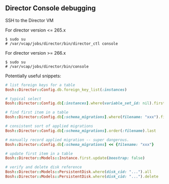 ## Director Console debugging

SSH to the Director VM

For director version <= 265.x
```
$ sudo su
# /var/vcap/jobs/director/bin/director_ctl console 
```

For director version >= 266.x
```
$ sudo su
# /var/vcap/jobs/director/bin/console
```

Potentially useful snippets:

```ruby
# list foreign keys for a table
Bosh::Director::Config.db.foreign_key_list(:instances)

# typical select
Bosh::Director::Config.db[:instances].where(variable_set_id: nil).first

# find first item in a table
Bosh::Director::Config.db[:schema_migrations].where(filename: "xxx").first

# consistent sort of applied migrations
Bosh::Director::Config.db[:schema_migrations].order(:filename).last

# manually record applied migration -- super dangerous.
Bosh::Director::Config.db[:schema_migrations] << {filename: "xxx"}

# update first item in a table
Bosh::Director::Models::Instance.first.update(boostrap: false)

# verify and delete disk reference
Bosh::Director::Models::PersistentDisk.where(disk_cid: "...").all
Bosh::Director::Models::PersistentDisk.where(disk_cid: "...").delete
```
